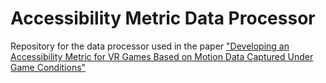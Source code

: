 # Accessibility Metric Data Processor
Repository for the data processor used in the paper ["Developing an Accessibility Metric for VR Games Based on Motion Data Captured Under Game Conditions"](https://www.frontiersin.org/articles/10.3389/frvir.2022.909357/full)
